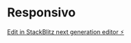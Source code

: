 # Responsivo

[Edit in StackBlitz next generation editor ⚡️](https://stackblitz.com/~/github.com/mateussm365/Responsivo)
